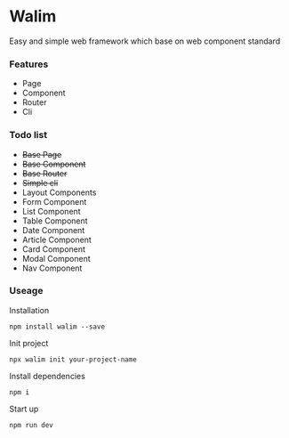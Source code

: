 # Walim

Easy and simple web framework which base on web component standard

### Features

- Page
- Component
- Router
- Cli

### Todo list

- <del>Base Page</del>
- <del>Base Component</del>
- <del>Base Router</del>
- <del>Simple cli</del>
- Layout Components
- Form Component
- List Component
- Table Component
- Date Component
- Article Component
- Card Component
- Modal Component
- Nav Component

### Useage

Installation

```
npm install walim --save
```

Init project

```
npx walim init your-project-name
```

Install dependencies

```
npm i
```

Start up

```
npm run dev
```
